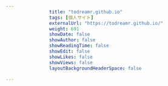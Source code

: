 ---
                title: "todreamr.github.io"
                tags: [個人サイト]
                externalUrl: "https://todreamr.github.io/"
                weight: 691
                showDate: false
                showAuthor: false
                showReadingTime: false
                showEdit: false
                showLikes: false
                showViews: false
                layoutBackgroundHeaderSpace: false
                ---

